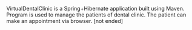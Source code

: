 VirtualDentalClinic is a Spring+Hibernate application built using Maven.
Program is used to manage the patients of dental clinic. The patient can make an appointment via browser.  [not ended]
